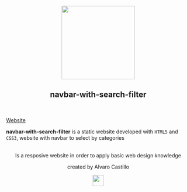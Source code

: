 


<p align="center">
  <a href="https://github.com/Mrbanano"><img src="https://i.postimg.cc/63n0wT2x/undraw-placeholders-rklh.png" height="200"></a>
</p>
</p>
<p align="center">
<h2 align="center">navbar-with-search-filter</h3>
<br>
</p>


[Website](https://mrbanano.github.io/navbar-with-search-filter/)

 **navbar-with-search-filter** is a static website developed with `HTML5` and `CSS3`, website with navbar to select by categories

<p align="center">
<br>
 Is a resposive website in order to apply basic web design knowledge
 <br>
 <p align="center">created by Alvaro Castillo</p>
 </p>



<p align="center">
  <a href="https://github.com/Mrbanano"><img src="https://i.postimg.cc/fT7JqqM3/blanco2.png" height="30"></a>
</p>

